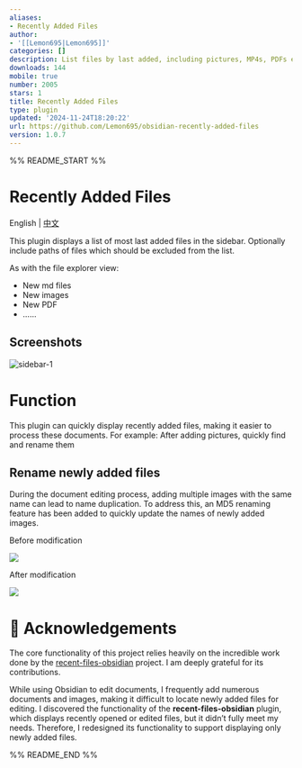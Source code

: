 ```yaml
---
aliases:
- Recently Added Files
author:
- '[[Lemon695|Lemon695]]'
categories: []
description: List files by last added, including pictures, MP4s, PDFs etc.
downloads: 144
mobile: true
number: 2005
stars: 1
title: Recently Added Files
type: plugin
updated: '2024-11-24T18:20:22'
url: https://github.com/Lemon695/obsidian-recently-added-files
version: 1.0.7
---
```


%% README_START %%

# Recently Added Files

English | [中文](./README.zh-cn.md)

This plugin displays a list of most last added files in the sidebar. Optionally include paths of files which should be excluded from the list.

As with the file explorer view:
- New md files
- New images
- New PDF
- ......

## Screenshots

![sidebar-1](https://raw.githubusercontent.com/Lemon695/obsidian-recently-added-files/HEAD/resources/screenshots/sidebar-1.png)


# Function

This plugin can quickly display recently added files, making it easier to process these documents.
For example: After adding pictures, quickly find and rename them

## Rename newly added files

During the document editing process, adding multiple images with the same name can lead to name duplication. To address this, an MD5 renaming feature has been added to quickly update the names of newly added images.

Before modification

![](https://raw.githubusercontent.com/Lemon695/obsidian-recently-added-files/HEAD/resources/screenshots/img-IUASUDF-98234723894-001.png)

After modification

![](https://raw.githubusercontent.com/Lemon695/obsidian-recently-added-files/HEAD/resources/screenshots/img-IUASUDF-98234723894-002.png)


# 🙏 Acknowledgements

The core functionality of this project relies heavily on the incredible work done by the [recent-files-obsidian](https://github.com/tgrosinger/recent-files-obsidian) project. I am deeply grateful for its contributions.

While using Obsidian to edit documents, I frequently add numerous documents and images, making it difficult to locate newly added files for editing. I discovered the functionality of the **recent-files-obsidian** plugin, which displays recently opened or edited files, but it didn’t fully meet my needs. Therefore, I redesigned its functionality to support displaying only newly added files.


%% README_END %%